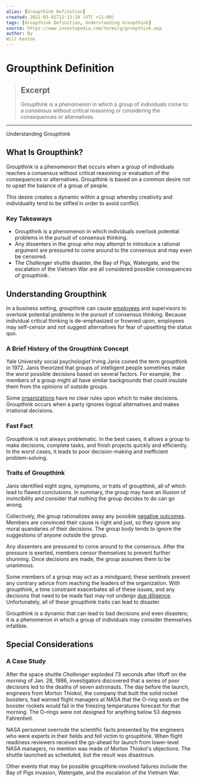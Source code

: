 ```yaml
---
alias: [Groupthink Definition]
created: 2021-03-01T12:13:24 (UTC +11:00)
tags: [Groupthink Definition, Understanding Groupthink]
source: https://www.investopedia.com/terms/g/groupthink.asp
author: By
Will Kenton
---
```


# Groupthink Definition

> ## Excerpt
> Groupthink is a phenomenon in which a group of individuals come to a consensus without critical reasoning or considering the consequences or alternatives.

---

Understanding Groupthink
## What Is Groupthink?

Groupthink is a phenomenon that occurs when a group of individuals reaches a consensus without critical reasoning or evaluation of the consequences or alternatives. Groupthink is based on a common desire not to upset the balance of a group of people.

This desire creates a dynamic within a group whereby creativity and individuality tend to be stifled in order to avoid conflict.

### Key Takeaways

-   Groupthink is a phenomenon in which individuals overlook potential problems in the pursuit of consensus thinking.
-   Any dissenters in the group who may attempt to introduce a rational argument are pressured to come around to the consensus and may even be censored.
-   The _Challenger_ shuttle disaster, the Bay of Pigs, Watergate, and the escalation of the Vietnam War are all considered possible consequences of groupthink.

## Understanding Groupthink

In a business setting, groupthink can cause [employees](https://www.investopedia.com/articles/personal-finance/081015/8-reasons-why-valued-employees-quit.asp) and supervisors to overlook potential problems in the pursuit of consensus thinking. Because individual critical thinking is de-emphasized or frowned upon, employees may self-censor and not suggest alternatives for fear of upsetting the status quo.

### A Brief History of the Groupthink Concept

Yale University social psychologist Irving Janis coined the term groupthink in 1972. Janis theorized that groups of intelligent people sometimes make the worst possible decisions based on several factors. For example, the members of a group might all have similar backgrounds that could insulate them from the opinions of outside groups.

Some [organizations](https://www.investopedia.com/articles/personal-finance/091613/introduction-financial-planning-organizations.asp) have no clear rules upon which to make decisions. Groupthink occurs when a party ignores logical alternatives and makes irrational decisions.

### Fast Fact

Groupthink is not always problematic. In the best cases, it allows a group to make decisions, complete tasks, and finish projects quickly and efficiently. In the worst cases, it leads to poor decision-making and inefficient problem-solving.

### Traits of Groupthink

Janis identified eight signs, symptoms, or traits of groupthink, all of which lead to flawed conclusions. In summary, the group may have an illusion of invincibility and consider that nothing the group decides to do can go wrong.

Collectively, the group rationalizes away any possible [negative outcomes](https://www.investopedia.com/articles/financial-theory/12/good-intentions-bad-outcomes.asp). Members are convinced their cause is right and just, so they ignore any moral quandaries of their decisions. The group body tends to ignore the suggestions of anyone outside the group.

Any dissenters are pressured to come around to the consensus. After the pressure is exerted, members censor themselves to prevent further shunning. Once decisions are made, the group assumes them to be unanimous.

Some members of a group may act as a mindguard; these sentinels prevent any contrary advice from reaching the leaders of the organization. With groupthink, a time constraint exacerbates all of these issues, and any decisions that need to be made fast may not undergo [due diligence](https://www.investopedia.com/terms/d/duediligence.asp). Unfortunately, all of these groupthink traits can lead to disaster.

Groupthink is a dynamic that can lead to bad decisions and even disasters; it is a phenomenon in which a group of individuals may consider themselves infallible.

## Special Considerations

### A Case Study

After the space shuttle _Challenger_ exploded 73 seconds after liftoff on the morning of Jan. 28, 1986, investigators discovered that a series of poor decisions led to the deaths of seven astronauts. The day before the launch, engineers from Morton Thiokol, the company that built the solid rocket boosters, had warned flight managers at NASA that the O-ring seals on the booster rockets would fail in the freezing temperatures forecast for that morning. The O-rings were not designed for anything below 53 degrees Fahrenheit.

NASA personnel overrode the scientific facts presented by the engineers who were experts in their fields and fell victim to groupthink. When flight readiness reviewers received the go-ahead for launch from lower-level NASA managers, no mention was made of Morton Thiokol's objections. The shuttle launched as scheduled, but the result was disastrous.

Other events that may be possible groupthink-involved failures include the Bay of Pigs invasion, Watergate, and the escalation of the Vietnam War.
